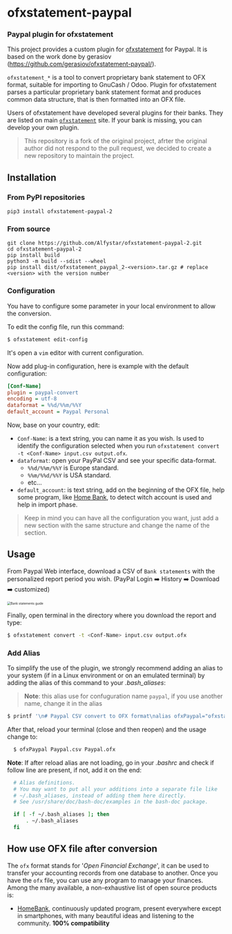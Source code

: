 # ofxstatement-paypal

### Paypal plugin for ofxstatement 

This project provides a custom plugin for [ofxstatement](https://github.com/kedder/ofxstatement) for Paypal. It is based
on the work done by gerasiov (https://github.com/gerasiov/ofxstatement-paypal/).

`ofxstatement_*` is a tool to convert proprietary bank statement to OFX format, suitable for importing to GnuCash / Odoo. Plugin for ofxstatement parses a particular proprietary bank statement format and produces common data structure, that is then formatted into an OFX file.

Users of ofxstatement have developed several plugins for their banks. They are listed on main [`ofxstatement`](https://github.com/kedder/ofxstatement) site. If your bank is missing, you can develop your own plugin.

> This repository is a fork of the original project, afrter the original author did not respond to the pull request, we decided to create a new repository to maintain the project.

## Installation

### From PyPI repositories
```
pip3 install ofxstatement-paypal-2
```

### From source
```
git clone https://github.com/Alfystar/ofxstatement-paypal-2.git
cd ofxstatement-paypal-2
pip install build
python3 -m build --sdist --wheel
pip install dist/ofxstatement_paypal_2-<version>.tar.gz # replace <version> with the version number
```

### Configuration

You have to configure some parameter in your local environment to allow the conversion.

To edit the config file, run this command:

```bash
$ ofxstatement edit-config
```
It's open a `vim` editor with current configuration.

Now add plug-in configuration, here is example with the default configuration:

```ini
[Conf-Name]
plugin = paypal-convert
encoding = utf-8
dataformat = %%d/%%m/%%Y
default_account = Paypal Personal
```

Now, base on your country, edit:

- `Conf-Name`: is a text string, you can name it as you wish. Is used to identify the configuration selected when you run `ofxstatement convert -t <Conf-Name> input.csv output.ofx`.
- `dataformat`:  open your PayPal CSV and see your specific data-format.
  - `%%d/%%m/%%Y` is Europe standard.
  - `%%m/%%d/%%Y` is USA standard.
  - etc...
- `default_account`:  is text string, add on the beginning of the OFX file, help some program, like [Home Bank](http://homebank.free.fr/en/index.php), to detect witch account is used and help in import phase.

> Keep in mind you can have all the configuration you want, just add a new section with the same structure and change the name of the section.

## Usage

From Paypal Web interface, download a CSV of  `Bank statements` with the personalized report period you wish. (PayPal Login :arrow_right: History  :arrow_right: Download :arrow_right: customized)

<img src="BankStatements.png" alt="Bank statements guide" style="zoom:50%;" />

Finally, open terminal in the directory where you download the report and type:

```bash
$ ofxstatement convert -t <Conf-Name> input.csv output.ofx
```

### Add Alias
To simplify the use of the plugin, we strongly recommend adding an alias to your system (if in a Linux environment or on an emulated terminal) by adding the alias of this command to your *.bash_aliases*:
> **Note**: this alias use for confuguration name `paypal`, if you use another name, change it in the alias

```bash
$ printf '\n# Paypal CSV convert to OFX format\nalias ofxPaypal="ofxstatement convert -t paypal"\n' >> ~/.bash_aliases
```
After that, reload your terminal (close and then reopen) and the usage change to:
```bash
  $ ofxPaypal Paypal.csv Paypal.ofx
```
**Note**: If after reload alias are not loading, go in your *.bashrc* and check if follow line are present, if not, add it on the end:
```bash
  # Alias definitions.
  # You may want to put all your additions into a separate file like
  # ~/.bash_aliases, instead of adding them here directly.
  # See /usr/share/doc/bash-doc/examples in the bash-doc package.

  if [ -f ~/.bash_aliases ]; then
      . ~/.bash_aliases
  fi
```



## How use OFX file after conversion

The `ofx` format stands for '*Open Financial Exchange*', it can be used to transfer your accounting records from one database to another.
Once you have the `ofx` file, you can use any program to manage your finances.
Among the many available, a non-exhaustive list of open source products is:

- [HomeBank](http://homebank.free.fr/en/index.php), continuously updated program, present everywhere except in smartphones, with many beautiful ideas and listening to the community. **100% compatibility** 
